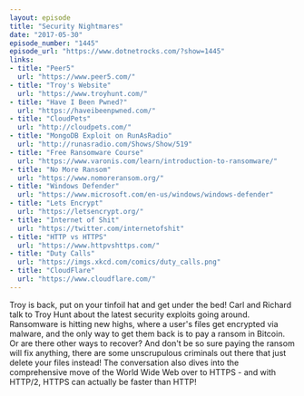 ```yaml
---
layout: episode
title: "Security Nightmares"
date: "2017-05-30"
episode_number: "1445"
episode_url: "https://www.dotnetrocks.com/?show=1445"
links:
- title: "Peer5"
  url: "https://www.peer5.com/"
- title: "Troy's Website"
  url: "https://www.troyhunt.com/"
- title: "Have I Been Pwned?"
  url: "https://haveibeenpwned.com/"
- title: "CloudPets"
  url: "http://cloudpets.com/"
- title: "MongoDB Exploit on RunAsRadio"
  url: "http://runasradio.com/Shows/Show/519"
- title: "Free Ransomware Course"
  url: "https://www.varonis.com/learn/introduction-to-ransomware/"
- title: "No More Ransom"
  url: "https://www.nomoreransom.org/"
- title: "Windows Defender"
  url: "https://www.microsoft.com/en-us/windows/windows-defender"
- title: "Lets Encrypt"
  url: "https://letsencrypt.org/"
- title: "Internet of Shit"
  url: "https://twitter.com/internetofshit"
- title: "HTTP vs HTTPS"
  url: "https://www.httpvshttps.com/"
- title: "Duty Calls"
  url: "https://imgs.xkcd.com/comics/duty_calls.png"
- title: "CloudFlare"
  url: "https://www.cloudflare.com/"
---
```


Troy is back, put on your tinfoil hat and get under the bed! Carl and Richard talk to Troy Hunt about the latest security exploits going around. Ransomware is hitting new highs, where a user's files get encrypted via malware, and the only way to get them back is to pay a ransom in Bitcoin. Or are there other ways to recover? And don't be so sure paying the ransom will fix anything, there are some unscrupulous criminals out there that just delete your files instead! The conversation also dives into the comprehensive move of the World Wide Web over to HTTPS - and with HTTP/2, HTTPS can actually be faster than HTTP!
